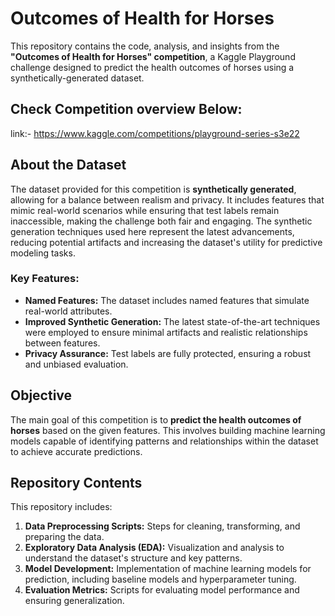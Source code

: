 
# Outcomes of Health for Horses

This repository contains the code, analysis, and insights from the **"Outcomes of Health for Horses" competition**, a Kaggle Playground challenge designed to predict the health outcomes of horses using a synthetically-generated dataset.

## Check Competition overview Below:
 link:- https://www.kaggle.com/competitions/playground-series-s3e22

## About the Dataset

The dataset provided for this competition is **synthetically generated**, allowing for a balance between realism and privacy. It includes features that mimic real-world scenarios while ensuring that test labels remain inaccessible, making the challenge both fair and engaging. The synthetic generation techniques used here represent the latest advancements, reducing potential artifacts and increasing the dataset's utility for predictive modeling tasks.

### Key Features:
- **Named Features:** The dataset includes named features that simulate real-world attributes.
- **Improved Synthetic Generation:** The latest state-of-the-art techniques were employed to ensure minimal artifacts and realistic relationships between features.
- **Privacy Assurance:** Test labels are fully protected, ensuring a robust and unbiased evaluation.

## Objective

The main goal of this competition is to **predict the health outcomes of horses** based on the given features. This involves building machine learning models capable of identifying patterns and relationships within the dataset to achieve accurate predictions.

## Repository Contents

This repository includes:
1. **Data Preprocessing Scripts:** Steps for cleaning, transforming, and preparing the data.
2. **Exploratory Data Analysis (EDA):** Visualization and analysis to understand the dataset's structure and key patterns.
3. **Model Development:** Implementation of machine learning models for prediction, including baseline models and hyperparameter tuning.
4. **Evaluation Metrics:** Scripts for evaluating model performance and ensuring generalization.

